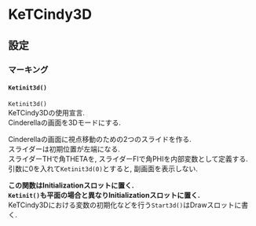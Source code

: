 # KeTCindy3D  
## 設定  
### マーキング  
#### `Ketinit3d()`  
`Ketinit3d()`  
KeTCindy3Dの使用宣言.  
Cinderellaの画面を3Dモードにする.  
  
Cinderellaの画面に視点移動のための2つのスライドを作る.  
スライダーは初期位置が左端になる.  
スライダーTHで角THETAを, スライダーFIで角PHIを内部変数として定義する.  
引数に0を入れて`Ketinit3d(0)`とすると, 副画面を表示しない.  
  
**この関数はInitializationスロットに置く.**  
**`Ketinit()`も平面の場合と異なりInitializationスロットに置く.**  
KeTCindy3Dにおける変数の初期化などを行う`Start3d()`はDrawスロットに書く.
